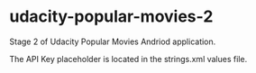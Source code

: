 # udacity-popular-movies-2
Stage 2 of Udacity Popular Movies Andriod application.

The API Key placeholder is located in the strings.xml values file.
